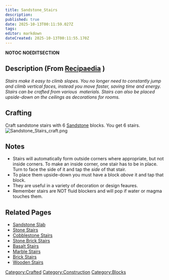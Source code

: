 ```yaml
---
title: Sandstone_Stairs
description: 
published: true
date: 2025-10-13T00:11:59.027Z
tags: 
editor: markdown
dateCreated: 2025-10-13T00:11:55.170Z
---
```


__NOTOC__ __NOEDITSECTION__

## Description (From [Recipaedia](.. "wikilink") )

*Stairs make it easy to climb slopes. You no longer need to constantly
jump and climb vertical faces, instead you move faster, saving time and
energy. Stairs can be crafted from various  materials. Stairs can also
be placed upside-down on the ceilings as decorations for rooms.*

## Crafting

Craft sandstone stairs with 6 [Sandstone](../Terrain/Sandstone.md "wikilink") blocks.
You get 6 stairs.
![Sandstone_Stairs_craft.png](Sandstone_Stairs_craft.png
"Sandstone_Stairs_craft.png")

## Notes

  - Stairs will automatically form outside corners where appropriate,
    but not inside corners. To make an inside corner, one stair has to
    be in place. Turn to face the side of it and tap the *side* of that
    stair.
  - To place them upside-down you must have a block *above* it and tap
    that block.
  - They are useful in a variety of decoration or design feaures.
  - Remember stairs are NOT fluid blockers and will pop if water or
    magma touches them.

## Related Pages

  - [Sandstone Slab](Sandstone_Slab "wikilink")
  - [Stone Stairs](Stone_Stairs.md "wikilink")
  - [Cobblestone Stairs](Cobblestone_Stairs.md "wikilink")
  - [Stone Brick Stairs](Stone_Brick_Stairs.md "wikilink")
  - [Basalt Stairs](Basalt_Stairs.md "wikilink")
  - [Marble Stairs](Marble_Stairs.md "wikilink")
  - [Brick Stairs](Brick_Stairs.md "wikilink")
  - [Wooden Stairs](Wooden_Stairs.md "wikilink")

[Category:Crafted](Category:Crafted "wikilink")
[Category:Construction](Category:Construction "wikilink")
[Category:Blocks](Category:Blocks "wikilink")